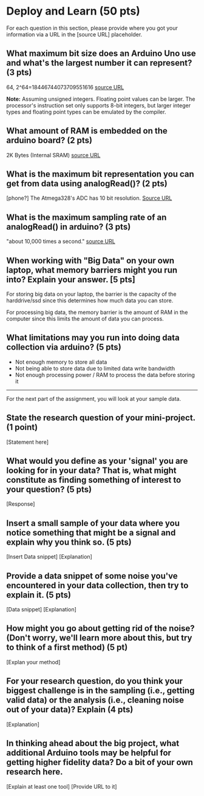 Deploy and Learn (50 pts)
========

For each question in this section, please provide where you got your information via a URL in the [source URL] placeholder.  

## What maximum bit size does an Arduino Uno use and what's the largest number it can represent? (3 pts)

64,
2^64=18446744073709551616
[source URL](http://www.nongnu.org/avr-libc/user-manual/group__avr__stdint.html)

**Note:** Assuming unsigned integers. Floating point values can be larger. The processor's instruction set only supports 8-bit integers, but larger integer types and floating point types can be emulated by the compiler.

## What amount of RAM is embedded on the arduino board? (2 pts)

2K Bytes (Internal SRAM)
[source URL](http://www.atmel.com/Images/doc8161.pdf)

## What is the maximum bit representation you can get from data using analogRead()?   (2 pts)

[phone?]
The Atmega328's ADC has 10 bit resolution.
[Source URL](http://www.atmel.com/Images/doc8161.pdf)

## What is the maximum sampling rate of an analogRead() in arduino? (3 pts)

"about 10,000 times a second."
[source URL](http://arduino.cc/en/Reference/analogRead)

## When working with "Big Data" on your own laptop, what memory barriers might you run into?  Explain your answer. [5 pts]

For storing big data on your laptop, the barrier is the capacity of the harddrive/ssd since this determines how much data you can store.

For processing big data, the memory barrier is the amount of RAM in the computer since this limits the amount of data you can process.


## What limitations may you run into doing data collection via arduino? (5 pts)

* Not enough memory to store all data
* Not being able to store data due to limited data write bandwidth 
* Not enough processing power / RAM to process the data before storing it


--------------------

For the next part of the assignment, you will look at your sample data.

## State the research question of your mini-project. (1 point)
[Statement here]

## What would you define as your 'signal' you are looking for in your data?  That is, what might constitute as finding something of interest to your question? (5 pts)

[Response]

## Insert a small sample of your data where you notice something that might be a signal and explain why you think so. (5 pts)

[Insert Data snippet]
[Explanation]

## Provide a data snippet of some noise you've encountered in your data collection, then try to explain it. (5 pts)  

[Data snippet]
[Explanation]

## How might you go about getting rid of the noise? (Don't worry, we'll learn more about this, but try to think of a first method) (5 pt)

[Explan your method]

## For your research question, do you think your biggest challenge is in the sampling (i.e., getting valid data) or the analysis (i.e., cleaning noise out of your data)?  Explain (4 pts)

[Explanation]

## In thinking ahead about the big project, what additional Arduino tools may be helpful for getting higher fidelity data?  Do a bit of your own research here.

[Explain at least one tool]
[Provide URL to it]
